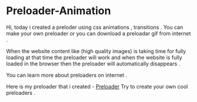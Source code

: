 # Preloader-Animation
 Hi,
 today i created a preloder using css animations , transitions . You can make your own preloader or you can download a preloadar gif from internet . 

When the website content like (high quality images) is taking time for fully loading at that time the preloader will work and when the website is fully loaded in the browser then the preloader will automatically disappears .

You can learn more about preloaders on internet .

Here is my preloader that i created  - [Preloader](https://anjali-git-hub.github.io/Preloader-Animation/ "Preloader")
Try to create your own cool preloaders .

